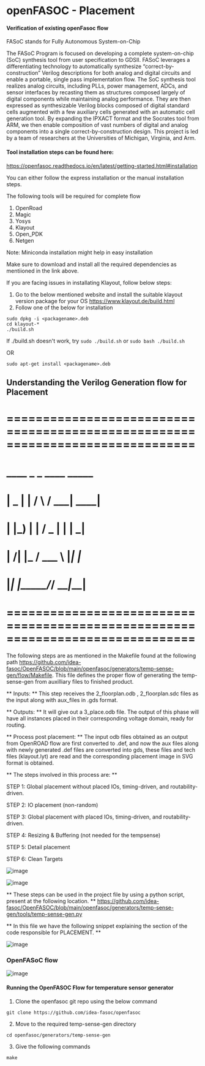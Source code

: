 # openFASOC - Placement
<h4> Verification of existing openFasoc flow </h4>

FASoC stands for Fully Autonomous System-on-Chip

The FASoC Program is focused on developing a complete system-on-chip (SoC) synthesis tool from user specification to GDSII. FASoC leverages a differentiating technology to automatically synthesize “correct-by-construction” Verilog descriptions for both analog and digital circuits and enable a portable, single pass implementation flow. The SoC synthesis tool realizes analog circuits, including PLLs, power management, ADCs, and sensor interfaces by recasting them as structures composed largely of digital components while maintaining analog performance. They are then expressed as synthesizable Verilog blocks composed of digital standard cells augmented with a few auxiliary cells generated with an automatic cell generation tool. By expanding the IPXACT format and the Socrates tool from ARM, we then enable composition of vast numbers of digital and analog components into a single correct-by-construction design. This project is led by a team of researchers at the Universities of Michigan, Virginia, and Arm.

<h4> Tool installation steps can be found here: </h4>

https://openfasoc.readthedocs.io/en/latest/getting-started.html#installation

You can either follow the express installation or the manual installation steps.

The following tools will be required for complete flow
1. OpenRoad
2. Magic
3. Yosys
4. Klayout
5. Open_PDK
6. Netgen

Note: Miniconda installation might help in easy installation

Make sure to download and install all the required dependencies as mentiioned in the link above.

If you are facing issues in installating Klayout, follow below steps:
1. Go to the below mentioned website and install the suitable klayout version package for your OS
https://www.klayout.de/build.html
2. Follow one of the below for installation
```
sudo dpkg -i <packagename>.deb
cd klayout-*
./build.sh
````
If ./build.sh doesn't work, try ``` sudo ./build.sh ``` or ``` sudo bash ./build.sh ```

OR 

```
sudo apt-get install <packagename>.deb
```

## Understanding the Verilog Generation flow for Placement 

# ==============================================================================
#  ____  _        _    ____ _____
# |  _ \| |      / \  / ___| ____|
# | |_) | |     / _ \| |   |  _|
# |  __/| |___ / ___ \ |___| |___
# |_|   |_____/_/   \_\____|_____|
#
# ==============================================================================

The following steps are as mentioned in the Makefile found at the following path https://github.com/idea-fasoc/OpenFASOC/blob/main/openfasoc/generators/temp-sense-gen/flow/Makefile. This file defines the proper flow of generating the temp-sense-gen from auxilliary files to finished product.

** Inputs: ** This step receives the 2_floorplan.odb , 2_floorplan.sdc files as the input along with aux_files in .gds format. 

** Outputs: ** It will give out a 3_place.odb file. The output of this phase will have all instances placed in their corresponding voltage domain, ready for routing.  

** Process post placement: ** The input odb files obtained as an output from OpenROAD flow are first converted to .def, and now the aux files along with newly generated .def files are converted into gds, these files and tech files (klayout.lyt) are read and the corresponding placement image in SVG format is obtained.


** The steps involved in this process are: **

STEP 1: Global placement without placed IOs, timing-driven, and routability-driven. 

STEP 2: IO placement (non-random)

STEP 3: Global placement with placed IOs, timing-driven, and routability-driven.

STEP 4: Resizing & Buffering (not needed for the tempsense)

STEP 5: Detail placement

STEP 6: Clean Targets

![image](https://github.com/McLucifer2646/openFASOC_placement/blob/7ce9ee1831767abfd174417887a3dfc0500286f5/Images/Makefile1.png)

![image](https://github.com/McLucifer2646/openFASOC_placement/blob/f3e61d224f602e26cdf49927c8a83861c401fef3/Images/Makefile_2.png)


** These steps can be used in the project file by using a python script, present at the following location. **
https://github.com/idea-fasoc/OpenFASOC/blob/main/openfasoc/generators/temp-sense-gen/tools/temp-sense-gen.py

** In this file we have the following snippet explaining the section of the code responsible for PLACEMENT. **

![image](https://github.com/McLucifer2646/openFASOC_placement/blob/f3e61d224f602e26cdf49927c8a83861c401fef3/Images/p1.png)



### OpenFASoC flow 

![image](https://user-images.githubusercontent.com/110677094/199426029-2676771d-e8bc-406f-bf9c-22f617aab4aa.png)


<h4> Running the OpenFASOC Flow for temperature sensor generator </h4>

1. Clone the openfasoc git repo using the below command

```
git clone https://github.com/idea-fasoc/openfasoc
```

2. Move to the required temp-sense-gen directory 
```
cd openfasoc/generators/temp-sense-gen
```

3. Give the following commands

```
make

```
